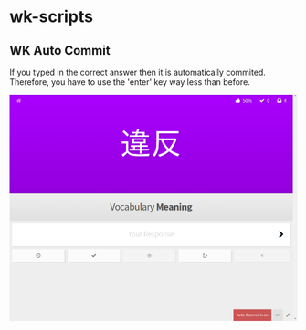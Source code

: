 # wk-scripts

## WK Auto Commit

If you typed in the correct answer then it is automatically commited. Therefore, you have to use the 'enter' key way less than before.

![Screenshot of WK Auto Commit](./autocommit_screenshot.png)
